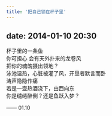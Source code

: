 ```yaml
---
title: '把自己锁在杯子里'
---
```


## date: 2014-01-10 20:30

杯子里的一条鱼  
你可担心
会有天外扑来的龙卷风  
把你的魂魄摄出领地？  
泳池温热，心脏被灌了风，开垦者默言而卧  
涛声隐隐作痛  
若是一壶热酒浇下，由西向东  
你是缱绻醉倒？还是鱼跃入梦？

—— 01.10
